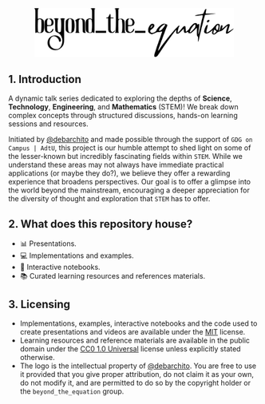 <div align="center">
  <img src="assets/logo_black.svg" alt="Beyond the Equation Logo" width="400">
</div>

## 1. Introduction

A dynamic talk series dedicated to exploring the depths of **Science**,
**Technology**, **Engineering**, and **Mathematics** (STEM)! We break down
complex concepts through structured discussions, hands-on learning sessions and
resources.

Initiated by [@debarchito](https://github.com/debarchito) and made possible
through the support of `GDG on Campus | AdtU`, this project is our humble
attempt to shed light on some of the lesser-known but incredibly fascinating
fields within `STEM`. While we understand these areas may not always have
immediate practical applications (or maybe they do?), we believe they offer a
rewarding experience that broadens perspectives. Our goal is to offer a glimpse
into the world beyond the mainstream, encouraging a deeper appreciation for the
diversity of thought and exploration that `STEM` has to offer.

## 2. What does this repository house?

- 📊 Presentations.
- 💻 Implementations and examples.
- 📓 Interactive notebooks.
- 📚 Curated learning resources and references materials.

## 3. Licensing

- Implementations, examples, interactive notebooks and the code used to create
  presentations and videos are available under the [MIT](/LICENSE-MIT) license.
- Learning resources and reference materials are available in the public domain
  under the [CC0 1.0 Universal](/LICENSE-CC0) license unless explicitly stated
  otherwise.
- The logo is the intellectual property of
  [@debarchito](https://github.com/debarchito). You are free to use it provided
  that you give proper attribution, do not claim it as your own, do not modify
  it, and are permitted to do so by the copyright holder or the
  `beyond_the_equation` group.
